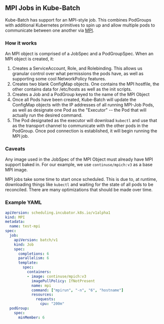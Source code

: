 ## MPI Jobs in Kube-Batch

Kube-Batch has support for an MPI-style job. This combines PodGroups with additional Kubernetes primitives
to spin up and allow multiple pods to communicate between one another via [MPI](https://www.open-mpi.org/).

### How it works

An MPI object is comprised of a JobSpec and a PodGroupSpec. When an MPI object is created, it:

1. Creates a ServiceAccount, Role, and Rolebinding. This allows us granular control over what permissions
   the pods have, as well as supporting some cool NetworkPolicy features.
2. Creates two blank ConfigMap objects. One contains the MPI hostfile, the other contains data for
   /etc/hosts as well as the init scripts.
3. Creates a Job and a PodGroup keyed to the name of the MPI Object
4. Once all Pods have been created, Kube-Batch will update the ConfigMap objects with the IP addresses of
   all running MPI-Job Pods, as well as designate one Pod as the "Executor" -- the Pod that will actually
   run the desired command.
5. The Pod designated as the executor will download `kubectl` and use that as the transport channel to
   communicate with the other pods in the PodGroup. Once pod connection is established, it will begin
   running the MPI job.

### Caveats

Any image used in the JobSpec of the MPI Object must already have MPI support baked in. For our example,
we use `continuse/mpich:v3` as a base MPI image.

MPI jobs take some time to start once scheduled. This is due to, at runtime, downloading things like
`kubectl` and waiting for the state of all pods to be reconciled. There are many optimizations that
should be made over time.

### Example YAML

```yaml
apiVersion: scheduling.incubator.k8s.io/v1alpha1
kind: MPI
metadata:
  name: test-mpi
spec:
  job:
    apiVersion: batch/v1
    kind: Job
    spec:
      completions: 6
      parallelism: 6
      template:
        spec:
          containers:
          - image: continuse/mpich:v3
            imagePullPolicy: IfNotPresent
            name: mpi
            command: ["mpirun", "-n", "6", "hostname"]
            resources:
              requests:
                cpu: "200m"
  podGroup:
    spec:
      minMember: 6
```